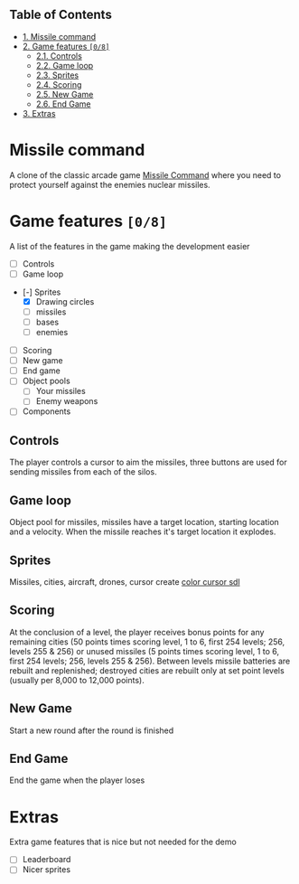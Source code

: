<div id="table-of-contents">
<h2>Table of Contents</h2>
<div id="text-table-of-contents">
<ul>
<li><a href="#orgheadline1">1. Missile command</a></li>
<li><a href="#orgheadline8">2. Game features <code>[0/8]</code></a>
<ul>
<li><a href="#orgheadline2">2.1. Controls</a></li>
<li><a href="#orgheadline3">2.2. Game loop</a></li>
<li><a href="#orgheadline4">2.3. Sprites</a></li>
<li><a href="#orgheadline5">2.4. Scoring</a></li>
<li><a href="#orgheadline6">2.5. New Game</a></li>
<li><a href="#orgheadline7">2.6. End Game</a></li>
</ul>
</li>
<li><a href="#orgheadline9">3. Extras</a></li>
</ul>
</div>
</div>

# Missile command<a id="orgheadline1"></a>

A clone of the classic arcade game [Missile Command](https://en.wikipedia.org/wiki/Missile_Command) where you need to protect yourself against the enemies nuclear missiles.

# Game features <code>[0/8]</code><a id="orgheadline8"></a>

A list of the features in the game making the development easier

-   [ ] Controls
-   [ ] Game loop
-   [-] Sprites
    -   [X] Drawing circles
    -   [ ] missiles
    -   [ ] bases
    -   [ ] enemies
-   [ ] Scoring
-   [ ] New game
-   [ ] End game
-   [ ] Object pools
    -   [ ] Your missiles
    -   [ ] Enemy weapons
-   [ ] Components

## Controls<a id="orgheadline2"></a>

The player controls a cursor to aim the missiles, three buttons are used for sending missiles from each of the silos.

## Game loop<a id="orgheadline3"></a>

Object pool for missiles, missiles have a target location, starting location and a velocity. When the missile reaches it's target location it explodes.

## Sprites<a id="orgheadline4"></a>

Missiles, cities, aircraft, drones, cursor
create [color cursor sdl](https://wiki.libsdl.org/SDL_CreateColorCursor)

## Scoring<a id="orgheadline5"></a>

At the conclusion of a level, the player receives bonus points for any remaining cities (50 points times scoring level, 1 to 6, first 254 levels; 256, levels 255 & 256) or unused missiles (5 points times scoring level, 1 to 6, first 254 levels; 256, levels 255 & 256). Between levels missile batteries are rebuilt and replenished; destroyed cities are rebuilt only at set point levels (usually per 8,000 to 12,000 points). 

## New Game<a id="orgheadline6"></a>

Start a new round after the round is finished

## End Game<a id="orgheadline7"></a>

End the game when the player loses

# Extras<a id="orgheadline9"></a>

Extra game features that is nice but not needed for the demo

-   [ ] Leaderboard
-   [ ] Nicer sprites